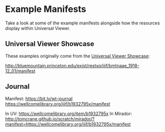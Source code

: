 # Example Manifests

Take a look at some of the example manifests alongside how the resources display within Universal Viewer.

## Universal Viewer Showcase

These examples originally come from the [Universal Viewer Showcase](http://universalviewer.io/#showcase):



http://bluemountain.princeton.edu/exist/restxq/iiif/bmtnaae_1918-12_01/manifest


## Journal

Manifest: https://bit.ly/wt-journal https://wellcomelibrary.org/iiif/b1932795x/manifest

In UV: https://wellcomelibrary.org/item/b1932795x
In Mirador: http://tomcrane.github.io/scratch/mirador/?manifest=https://wellcomelibrary.org/iiif/b1932795x/manifest


<!-- #important:0 add more example manifests to explore -->
